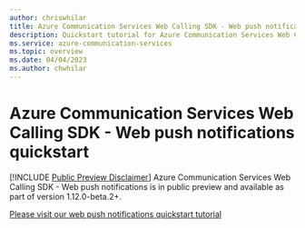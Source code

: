 ```yaml
---
author: chriswhilar
title: Azure Communication Services Web Calling SDK - Web push notifications
description: Quickstart tutorial for Azure Communication Services Web Calling SDK push notifications
ms.service: azure-communication-services
ms.topic: overview
ms.date: 04/04/2023
ms.author: chwhilar
---
```


# Azure Communication Services Web Calling SDK - Web push notifications quickstart

[!INCLUDE [Public Preview Disclaimer](../includes/public-preview-include.md)]
Azure Communication Services Web Calling SDK - Web push notifications is in public preview and available as part of version 1.12.0-beta.2+.

[Please visit our web push notifications quickstart tutorial](https://github.com/Azure-Samples/communication-services-javascript-quickstarts/blob/main/calling-web-push-notifications/README.md)
